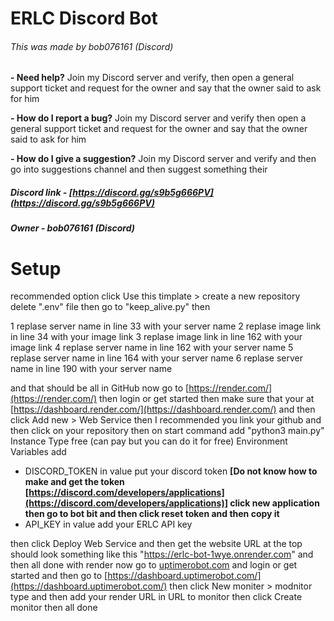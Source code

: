# ERLC Discord Bot
###### This was made by bob076161 (Discord)

**- Need help?**
Join my Discord server and verify, then open a general support ticket and request for the owner and say that the owner said to ask for him

**- How do I report a bug?**
Join my Discord server and verify then open a general support ticket and request for the owner and say that the owner said to ask for him

**- How do I give a suggestion?**
Join my Discord server and verify and then go into suggestions channel and then suggest something their

##### Discord link - [https://discord.gg/s9b5g666PV](https://discord.gg/s9b5g666PV)
##### Owner - bob076161 (Discord)

# Setup

recommended option
click Use this timplate > create a new repository delete ".env" file then go to "keep_alive.py" then 

1 replase server name in line 33 with your server name
2 replase image link in line 34 with your image link
3 replase image link in line 162 with your image link
4 replase server name in line 162 with your server name
5 replase server name in line 164 with your server name
6 replase server name in line 190 with your server name

and that should be all in GitHub now go to [https://render.com/](https://render.com/) then login or get started then make sure that your at [https://dashboard.render.com/](https://dashboard.render.com/) and then click Add new > Web Service then I recommended you link your github and then click on your repository then on start command add "python3 main.py" Instance Type free (can pay but you can do it for free) Environment Variables add 

- DISCORD_TOKEN in value put your discord token
**[Do not know how to make and get the token [https://discord.com/developers/applications](https://discord.com/developers/applications)] click new application then go to bot bit and then click reset token and then copy it**
- API_KEY in value add your ERLC API key

then click Deploy Web Service and then get the website URL at the top should look something like this "https://erlc-bot-1wye.onrender.com" and then all done with render now go to [uptimerobot.com](uptimerobot.com) and login or get started and then go to [https://dashboard.uptimerobot.com/](https://dashboard.uptimerobot.com/) then click New moniter > modnitor type and then add your render URL in URL to monitor then click Create monitor then all done
